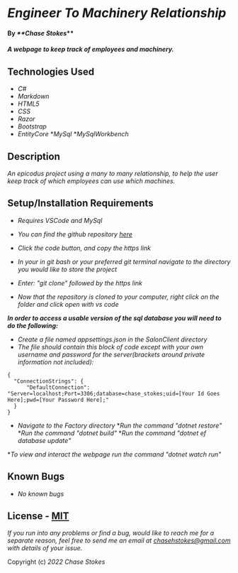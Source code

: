 # _Engineer To Machinery Relationship_

#### By _**Chase Stokes_**

#### _A webpage to keep track of employees and machinery._

## Technologies Used

* _C#_
* _Markdown_
* _HTML5_
* _CSS_
* _Razor_
* _Bootstrap_
* _EntityCore_
*_MySql_
*_MySqlWorkbench_

## Description

_An epicodus project using a many to many relationship, to help the user keep track of which employees can use which machines._


## Setup/Installation Requirements
* _Requires VSCode and MySql_

* _You can find the github repository [here](https://github.com/ChaseStokes/DrSilly.Solution)_
* _Click the code button, and copy the https link_
* _In your in git bash or your preferred git terminal navigate to the directory you would like to store the project_
* _Enter: "git clone" followed by the https link_
* _Now that the repository is cloned to your computer, right click on the folder and click open with vs code_

_**In order to access a usable version of the sql database you will need to do the following:**_

* _Create a file named appsettings.json in the SalonClient directory_
* _The file should contain this block of code except with your own username and password for the server(brackets around private information not included):_
```
{
  "ConnectionStrings": {
      "DefaultConnection": "Server=localhost;Port=3306;database=chase_stokes;uid=[Your Id Goes Here];pwd=[Your Password Here];"
  }
}
```
* _Navigate to the Factory directory_
*_Run the command "dotnet restore"_
*_Run the command "dotnet build"_
*_Run the command "dotnet ef database update"_


*_To view and interact the webpage run the command "dotnet watch run"_


## Known Bugs

* _No known bugs_

## License - [MIT](https://opensource.org/licenses/MIT)

_If you run into any problems or find a bug, would like to reach me for a separate reason, feel free to send me an email at chasehstokes@gmail.com with details of your issue._

Copyright (c) _2022_ _Chase Stokes_